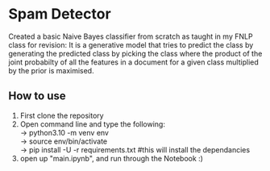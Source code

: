 # Spam Detector
Created a basic Naive Bayes classifier from scratch as taught in my FNLP class for revision:
It is a generative model that tries to predict the class by generating the predicted class by picking the class where the product of the joint probabilty of all the features in a document for a given class multiplied by the prior is maximised.
## How to use
1. First clone the repository
2. Open command line and type the following:<br>
   -> python3.10 -m venv env <br>
   -> source env/bin/activate <br>
   -> pip install -U -r requirements.txt #this will install the dependancies <br>
3. open up "main.ipynb", and run through the Notebook :)

